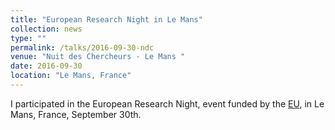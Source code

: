 ```yaml
---
title: "European Research Night in Le Mans"
collection: news
type: ""
permalink: /talks/2016-09-30-ndc
venue: "Nuit des Chercheurs - Le Mans "
date: 2016-09-30
location: "Le Mans, France"
---
```


I participated in the European Research Night, event funded by the [EU](https://ec.europa.eu/research/mariecurieactions/actions/european-researchers-night_en), in Le Mans, France, September 30th.



